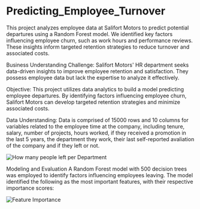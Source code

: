 # Predicting_Employee_Turnover

This project analyzes employee data at Salifort Motors to predict potential departures using a Random Forest model. We identified key factors influencing employee churn, such as work hours and performance reviews. These insights inform targeted retention strategies to reduce turnover and associated costs.

Business Understanding 
Challenge:
Salifort Motors' HR department seeks data-driven insights to improve employee retention and satisfaction. They possess employee data but lack the expertise to analyze it effectively.

Objective:
This project utilizes data analytics to build a model predicting employee departures. By identifying factors influencing employee churn, Salifort Motors can develop targeted retention strategies and minimize associated costs.

Data Understanding:
Data is comprised of 15000 rows and 10 columns for variables related to the employee time at the company, including tenure, salary, number of projects, hours worked, if they received a promotion in the last 5 years, the department they work, their last self-reported avaliation of the company and if they left or not.

![How many people left per Department](https://github.com/RafaelRibeiro2605/Predicting_Employee_Turnover/assets/146847944/5ddedc44-28dc-4681-a274-649ec4d58a42)

Modeling and Evaluation 
A Random Forest model with 500 decision trees was employed to identify factors influencing employees leaving. The model identified the following as the most important features, with their respective importance scores:


![Feature Importance](https://github.com/RafaelRibeiro2605/Predicting_Employee_Turnover/assets/146847944/590bcf74-2981-42c2-9e06-d8c2e25e80d8)

